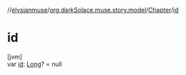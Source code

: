 //[elysianmuse](../../../index.md)/[org.darkSolace.muse.story.model](../index.md)/[Chapter](index.md)/[id](id.md)

# id

[jvm]\
var [id](id.md): [Long](https://kotlinlang.org/api/latest/jvm/stdlib/kotlin/-long/index.html)? = null

